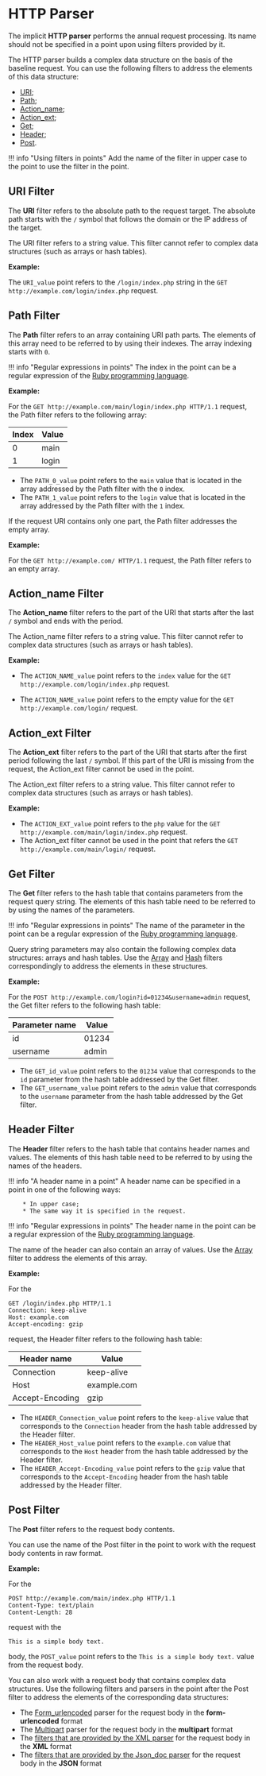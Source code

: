 [link-ruby]:                http://ruby-doc.org/core-2.6.1/doc/regexp_rdoc.html
[link-formurlencoded]:      form-urlencoded.md
[link-multipart]:           multipart.md
[link-xml]:                 xml.md
[link-json]:                json.md

[link-get-array]:           array.md#the-example-of-using-the-get-filter-with-the-array-filter
[link-get-hash]:            hash.md#the-example-of-using-the-get-filter-and-the-hash-filter
[link-header-array]:        array.md#the-example-of-using-the-header-filter-with-the-array-filter

[anchor1]:      #uri-filter
[anchor2]:      #path-filter
[anchor3]:      #actionname-filter
[anchor4]:      #actionext-filter
[anchor5]:      #get-filter
[anchor6]:      #header-filter
[anchor7]:      #post-filter

# HTTP Parser

The implicit **HTTP parser** performs the annual request processing. Its name should not be specified in a point upon using filters provided by it.

The HTTP parser builds a complex data structure on the basis of the baseline request. You can use the following filters to address the elements of this data structure:

*   [URI][anchor1];
*   [Path][anchor2];
*   [Action_name][anchor3];
*   [Action_ext][anchor4];
*   [Get][anchor5];
*   [Header][anchor6];
*   [Post][anchor7].

!!! info "Using filters in points"
    Add the name of the filter in upper case to the point to use the filter in the point.

## URI Filter

The **URI** filter refers to the absolute path to the request target. The absolute path starts with the `/` symbol that follows the domain or the IP address of the target.

The URI filter refers to a string value. This filter cannot refer to complex data structures (such as arrays or hash tables).

**Example:** 

The `URI_value` point refers to the `/login/index.php` string in the `GET http://example.com/login/index.php` request.


## Path Filter

The **Path** filter refers to an array containing URI path parts. The elements of this array need to be referred to by using their indexes. The array indexing starts with `0`.

!!! info "Regular expressions in points"
    The index in the point can be a regular expression of the [Ruby programming language][link-ruby].  

**Example:** 

For the `GET http://example.com/main/login/index.php HTTP/1.1` request, the Path filter refers to the following array:

| Index  | Value    |
|--------|----------|
| 0      | main     |
| 1      | login    |

*   The `PATH_0_value` point refers to the `main` value that is located in the array addressed by the Path filter with the `0` index.
*   The `PATH_1_value` point refers to the `login` value that is located in the array addressed by the Path filter with the `1` index.

If the request URI contains only one part, the Path filter addresses the empty array.

**Example:**

For the `GET http://example.com/ HTTP/1.1` request, the Path filter refers to an empty array.

## Action_name Filter

The **Action_name** filter refers to the part of the URI that starts after the last `/` symbol and ends with the period.

The Action_name filter refers to a string value. This filter cannot refer to complex data structures (such as arrays or hash tables).


**Example:** 
*   The `ACTION_NAME_value` point refers to the `index` value for the `GET http://example.com/login/index.php` request.

*   The `ACTION_NAME_value` point refers to the empty value for the `GET http://example.com/login/` request.


## Action_ext Filter

The **Action_ext** filter refers to the part of the URI that starts after the first period following the last `/` symbol. If this part of the URI is missing from the request, the Action_ext filter cannot be used in the point.

The Action_ext filter refers to a string value. This filter cannot refer to complex data structures (such as arrays or hash tables).

**Example:** 

*   The `ACTION_EXT_value` point refers to the `php` value for the `GET http://example.com/main/login/index.php` request.
*   The Action_ext filter cannot be used in the point that refers the `GET http://example.com/main/login/` request.

## Get Filter

The **Get** filter refers to the hash table that contains parameters from the request query string. The elements of this hash table need to be referred to by using the names of the parameters.

!!! info "Regular expressions in points"
    The name of the parameter in the point can be a regular expression of the [Ruby programming language][link-ruby].

Query string parameters may also contain the following complex data structures: arrays and hash tables. Use the [Array][link-get-array] and [Hash][link-get-hash] filters correspondingly to address the elements in these structures.

**Example:** 

For the `POST http://example.com/login?id=01234&username=admin` request, the Get filter refers to the following hash table:

| Parameter name | Value |
|----------------|-------|
| id             | 01234 |
| username       | admin |

*   The `GET_id_value` point refers to the `01234` value that corresponds to the `id` parameter from the hash table addressed by the Get filter.
*   The `GET_username_value` point refers to the `admin` value that corresponds to the `username` parameter from the hash table addressed by the Get filter.


## Header Filter

The **Header** filter refers to the hash table that contains header names and values. The elements of this hash table need to be referred to by using the names of the headers.

!!! info "A header name in a point"
    A header name can be specified in a point in one of the following ways:

        * In upper case;
        * The same way it is specified in the request.

!!! info "Regular expressions in points"
    The header name in the point can be a regular expression of the [Ruby programming language][link-ruby].


The name of the header can also contain an array of values. Use the [Array][link-header-array] filter to address the elements of this array.

**Example:** 

For the

```
GET /login/index.php HTTP/1.1
Connection: keep-alive
Host: example.com
Accept-encoding: gzip
```

request, the Header filter refers to the following hash table:

| Header name     | Value       |
|-----------------|-------------|
| Connection      | keep-alive  |
| Host            | example.com |
| Accept-Encoding | gzip        |

*   The `HEADER_Connection_value` point refers to the `keep-alive` value that corresponds to the `Connection` header from the hash table addressed by the Header filter.
*   The `HEADER_Host_value` point refers to the `example.com` value that corresponds to the `Host` header from the hash table addressed by the Header filter.
*   The `HEADER_Accept-Encoding_value` point refers to the `gzip` value that corresponds to the `Accept-Encoding` header from the hash table addressed by the Header filter.



## Post Filter

The **Post** filter refers to the request body contents.

You can use the name of the Post filter in the point to work with the request body contents in raw format.

**Example:** 

For the

```
POST http://example.com/main/index.php HTTP/1.1
Content-Type: text/plain
Content-Length: 28
```

request with the

```
This is a simple body text.
```

body, the `POST_value` point refers to the `This is a simple body text.` value from the request body.

You can also work with a request body that contains complex data structures. Use the following filters and parsers in the point after the Post filter to address the elements of the corresponding data structures: 
*   The [Form_urlencoded][link-formurlencoded] parser for the request body in the **form-urlencoded** format
*   The [Multipart][link-multipart] parser for the request body in the **multipart** format
*   The [filters that are provided by the XML parser][link-xml] for the request body in the **XML** format
*   The [filters that are provided by the Json_doc parser][link-json] for the request body in the **JSON** format 

